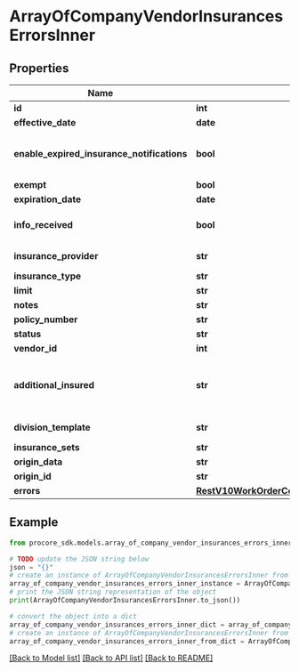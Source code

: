 # ArrayOfCompanyVendorInsurancesErrorsInner


## Properties

Name | Type | Description | Notes
------------ | ------------- | ------------- | -------------
**id** | **int** | ID | [optional] 
**effective_date** | **date** | Effective date | [optional] 
**enable_expired_insurance_notifications** | **bool** | Enable/Disable expired insurance notifications | [optional] 
**exempt** | **bool** | Exempt status | [optional] 
**expiration_date** | **date** | Expiration date | [optional] 
**info_received** | **bool** | Information received (or not) | [optional] 
**insurance_provider** | **str** | Insurance provider | [optional] 
**insurance_type** | **str** | Insurance type | [optional] 
**limit** | **str** | Limit | [optional] 
**notes** | **str** | Notes | [optional] 
**policy_number** | **str** | Policy number | [optional] 
**status** | **str** | Status | [optional] 
**vendor_id** | **int** | Vendor ID | [optional] 
**additional_insured** | **str** | Additional Individuals and/or Companies Insured | [optional] 
**division_template** | **str** | Division Template | [optional] 
**insurance_sets** | **str** | Insurance Sets | [optional] 
**origin_data** | **str** | Origin data | [optional] 
**origin_id** | **str** | Origin ID | [optional] 
**errors** | [**RestV10WorkOrderContractsWorkOrderContractIdLineItemsSyncPatch200ResponseErrorsInnerAllOfErrors**](RestV10WorkOrderContractsWorkOrderContractIdLineItemsSyncPatch200ResponseErrorsInnerAllOfErrors.md) |  | [optional] 

## Example

```python
from procore_sdk.models.array_of_company_vendor_insurances_errors_inner import ArrayOfCompanyVendorInsurancesErrorsInner

# TODO update the JSON string below
json = "{}"
# create an instance of ArrayOfCompanyVendorInsurancesErrorsInner from a JSON string
array_of_company_vendor_insurances_errors_inner_instance = ArrayOfCompanyVendorInsurancesErrorsInner.from_json(json)
# print the JSON string representation of the object
print(ArrayOfCompanyVendorInsurancesErrorsInner.to_json())

# convert the object into a dict
array_of_company_vendor_insurances_errors_inner_dict = array_of_company_vendor_insurances_errors_inner_instance.to_dict()
# create an instance of ArrayOfCompanyVendorInsurancesErrorsInner from a dict
array_of_company_vendor_insurances_errors_inner_from_dict = ArrayOfCompanyVendorInsurancesErrorsInner.from_dict(array_of_company_vendor_insurances_errors_inner_dict)
```
[[Back to Model list]](../README.md#documentation-for-models) [[Back to API list]](../README.md#documentation-for-api-endpoints) [[Back to README]](../README.md)


